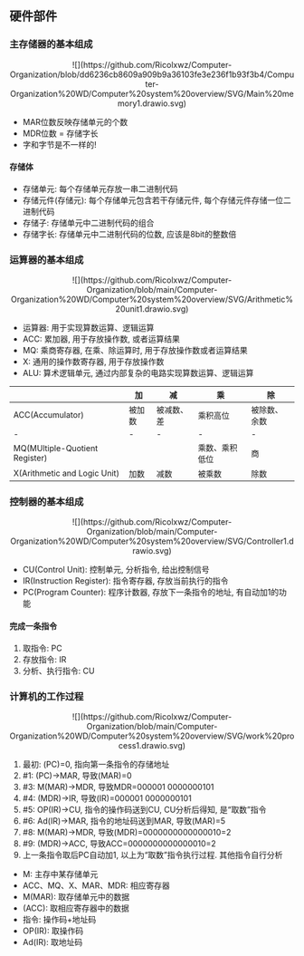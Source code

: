 ## 硬件部件

### 主存储器的基本组成

<center>
![](https://github.com/Ricolxwz/Computer-Organization/blob/dd6236cb8609a909b9a36103fe3e236f1b93f3b4/Computer-Organization%20WD/Computer%20system%20overview/SVG/Main%20memory1.drawio.svg)
</center>

- MAR位数反映存储单元的个数
- MDR位数 = 存储字长
- 字和字节是不一样的!

#### 存储体

- 存储单元: 每个存储单元存放一串二进制代码
- 存储元件(存储元): 每个存储单元包含若干存储元件, 每个存储元件存储一位二进制代码
- 存储子: 存储单元中二进制代码的组合
- 存储字长: 存储单元中二进制代码的位数, 应该是8bit的整数倍

### 运算器的基本组成

<center>
![](https://github.com/Ricolxwz/Computer-Organization/blob/main/Computer-Organization%20WD/Computer%20system%20overview/SVG/Arithmetic%20unit1.drawio.svg)
</center>

- 运算器: 用于实现算数运算、逻辑运算
- ACC: 累加器, 用于存放操作数, 或者运算结果
- MQ: 乘商寄存器, 在乘、除运算时, 用于存放操作数或者运算结果
- X: 通用的操作数寄存器, 用于存放操作数
- ALU: 算术逻辑单元, 通过内部复杂的电路实现算数运算、逻辑运算

|                                | 加     | 减         | 乘             | 除           |
| ------------------------------ | ------ | ---------- | -------------- | ------------ |
| ACC(Accumulator)               | 被加数 | 被减数、差 | 乘积高位       | 被除数、余数 |
| -                              | -      | -          | -              | -            |
| MQ(MUltiple-Quotient Register) |        |            | 乘数、乘积低位 | 商           |
| X(Arithmetic and Logic Unit)   | 加数   | 减数       | 被乘数         | 除数         |

### 控制器的基本组成

<center>
![](https://github.com/Ricolxwz/Computer-Organization/blob/main/Computer-Organization%20WD/Computer%20system%20overview/SVG/Controller1.drawio.svg)
</center>

- CU(Control Unit): 控制单元, 分析指令, 给出控制信号
- IR(Instruction Register): 指令寄存器, 存放当前执行的指令
- PC(Program Counter): 程序计数器, 存放下一条指令的地址, 有自动加1的功能

#### 完成一条指令

1. 取指令: PC
2. 存放指令: IR
3. 分析、执行指令: CU

### 计算机的工作过程

<center>
![](https://github.com/Ricolxwz/Computer-Organization/blob/main/Computer-Organization%20WD/Computer%20system%20overview/SVG/work%20process1.drawio.svg)
</center>

1. 最初: (PC)=0, 指向第一条指令的存储地址
2. #1: (PC)->MAR, 导致(MAR)=0
3. #3: M(MAR)->MDR, 导致MDR=000001 0000000101
4. #4: (MDR)->IR, 导致(IR)=000001 0000000101
5. #5: OP(IR)->CU, 指令的操作码送到CU, CU分析后得知, 是“取数”指令
6. #6: Ad(IR)->MAR, 指令的地址码送到MAR, 导致(MAR)=5
7. #8: M(MAR)->MDR, 导致(MDR)=0000000000000010=2
8. #9: (MDR)->ACC, 导致ACC=0000000000000010=2
9. 上一条指令取后PC自动加1, 以上为“取数”指令执行过程. 其他指令自行分析

- M: 主存中某存储单元
- ACC、MQ、X、MAR、MDR: 相应寄存器
- M(MAR): 取存储单元中的数据
- (ACC): 取相应寄存器中的数据
- 指令: 操作码+地址码
- OP(IR): 取操作码
- Ad(IR): 取地址码